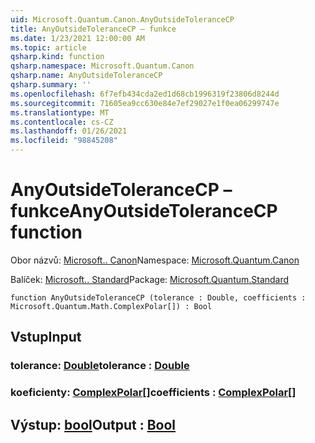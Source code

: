 ```yaml
---
uid: Microsoft.Quantum.Canon.AnyOutsideToleranceCP
title: AnyOutsideToleranceCP – funkce
ms.date: 1/23/2021 12:00:00 AM
ms.topic: article
qsharp.kind: function
qsharp.namespace: Microsoft.Quantum.Canon
qsharp.name: AnyOutsideToleranceCP
qsharp.summary: ''
ms.openlocfilehash: 6f7efb434cda2ed1d68cb1996319f23806d8244d
ms.sourcegitcommit: 71605ea9cc630e84e7ef29027e1f0ea06299747e
ms.translationtype: MT
ms.contentlocale: cs-CZ
ms.lasthandoff: 01/26/2021
ms.locfileid: "98845208"
---
```

# <a name="anyoutsidetolerancecp-function"></a><span data-ttu-id="89c00-102">AnyOutsideToleranceCP – funkce</span><span class="sxs-lookup"><span data-stu-id="89c00-102">AnyOutsideToleranceCP function</span></span>

<span data-ttu-id="89c00-103">Obor názvů: [Microsoft.. Canon](xref:Microsoft.Quantum.Canon)</span><span class="sxs-lookup"><span data-stu-id="89c00-103">Namespace: [Microsoft.Quantum.Canon](xref:Microsoft.Quantum.Canon)</span></span>

<span data-ttu-id="89c00-104">Balíček: [Microsoft.. Standard](https://nuget.org/packages/Microsoft.Quantum.Standard)</span><span class="sxs-lookup"><span data-stu-id="89c00-104">Package: [Microsoft.Quantum.Standard](https://nuget.org/packages/Microsoft.Quantum.Standard)</span></span>




```qsharp
function AnyOutsideToleranceCP (tolerance : Double, coefficients : Microsoft.Quantum.Math.ComplexPolar[]) : Bool
```


## <a name="input"></a><span data-ttu-id="89c00-105">Vstup</span><span class="sxs-lookup"><span data-stu-id="89c00-105">Input</span></span>

### <a name="tolerance--double"></a><span data-ttu-id="89c00-106">tolerance: [Double](xref:microsoft.quantum.lang-ref.double)</span><span class="sxs-lookup"><span data-stu-id="89c00-106">tolerance : [Double](xref:microsoft.quantum.lang-ref.double)</span></span>




### <a name="coefficients--complexpolar"></a><span data-ttu-id="89c00-107">koeficienty: [ComplexPolar](xref:Microsoft.Quantum.Math.ComplexPolar)[]</span><span class="sxs-lookup"><span data-stu-id="89c00-107">coefficients : [ComplexPolar](xref:Microsoft.Quantum.Math.ComplexPolar)[]</span></span>





## <a name="output--bool"></a><span data-ttu-id="89c00-108">Výstup: [bool](xref:microsoft.quantum.lang-ref.bool)</span><span class="sxs-lookup"><span data-stu-id="89c00-108">Output : [Bool](xref:microsoft.quantum.lang-ref.bool)</span></span>

